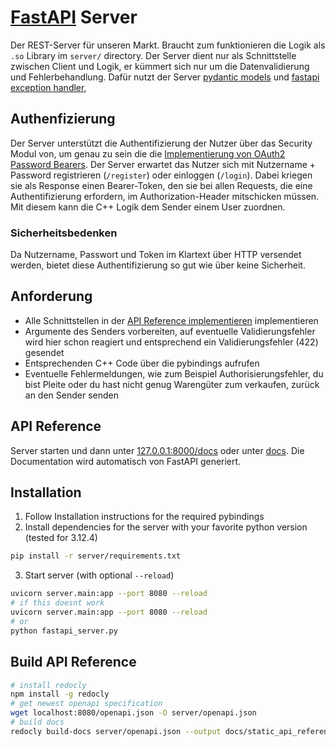 # [FastAPI](https://fastapi.tiangolo.com/) Server

Der REST-Server für unseren Markt. Braucht zum funktionieren die Logik als `.so` Library im `server/` directory. Der Server dient nur als Schnittstelle zwischen Client und Logik, er kümmert sich nur um die Datenvalidierung und Fehlerbehandlung. Dafür nutzt der Server [pydantic models](https://docs.pydantic.dev/latest/) und [fastapi exception handler](https://fastapi.tiangolo.com/tutorial/handling-errors/#install-custom-exception-handlers),

## Authenfizierung

Der Server unterstützt die Authentifizierung der Nutzer über das Security Modul von, um genau zu sein die die [Implementierung von OAuth2 Password Bearers](https://fastapi.tiangolo.com/tutorial/security/simple-oauth2/). Der Server erwartet das Nutzer sich mit Nutzername + Password registrieren (`/register`) oder einloggen (`/login`). Dabei kriegen sie als Response einen Bearer-Token, den sie bei allen Requests, die eine Authentifizierung erfordern, im Authorization-Header mitschicken müssen. Mit diesem kann die C++ Logik dem Sender einem User zuordnen.

### Sicherheitsbedenken

Da Nutzername, Passwort und Token im Klartext über HTTP versendet werden, bietet diese Authentifizierung so gut wie über keine Sicherheit.

## Anforderung

- Alle Schnittstellen in der [API Reference implementieren](#api-reference) implementieren
- Argumente des Senders vorbereiten, auf eventuelle Validierungsfehler wird hier schon reagiert und entsprechend ein Validierungsfehler (422) gesendet
- Entsprechenden C++ Code über die pybindings aufrufen
- Eventuelle Fehlermeldungen, wie zum Beispiel Authorisierungsfehler, du bist Pleite oder du hast nicht genug Warengüter zum verkaufen, zurück an den Sender senden

## API Reference

Server starten und dann unter [127.0.0.1:8000/docs](127.0.0.1:8000/docs) oder unter [docs](/docs/static_api_reference.html). Die Documentation wird automatisch von FastAPI generiert.

## Installation
1. Follow Installation instructions for the required pybindings
2. Install dependencies for the server with your favorite python version (tested for 3.12.4)
```bash
pip install -r server/requirements.txt
```
3. Start server (with optional `--reload`)
```bash
uvicorn server.main:app --port 8080 --reload
# if this doesnt work
uvicorn server.main:app --port 8080 --reload
# or
python fastapi_server.py
```

## Build API Reference
```bash
# install redocly
npm install -g redocly
# get newest openapi specification
wget localhost:8080/openapi.json -O server/openapi.json
# build docs
redocly build-docs server/openapi.json --output docs/static_api_reference.html
```